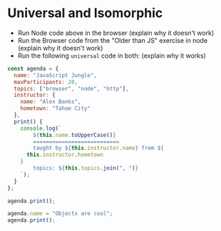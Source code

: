 # Universal and Isomorphic

- Run Node code above in the browser (explain why it doesn't work)
- Run the Browser code from the "Older than JS" exercise in node (explain why it doesn't work)
- Run the following `universal` code in both: (explain why it works)

```javascript
const agenda = {
  name: "JavaScript Jungle",
  maxParticipants: 20,
  topics: ["browser", "node", "http"],
  instructor: {
    name: "Alex Banks",
    hometown: "Tahoe City"
  },
  print() {
    console.log(`
        ${this.name.toUpperCase()}
        ===========================
        taught by ${this.instructor.name} from ${
      this.instructor.hometown
    }
        topics: ${this.topics.join(", ")}
    `);
  }
};

agenda.print();

agenda.name = "Objects are cool";
agenda.print();
```
